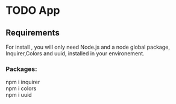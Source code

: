 # TODO App

## Requirements

For install , you will only need Node.js and a node global package, Inquirer,Colors and uuid, installed in your environement.

### Packages:

npm i inquirer  
npm i colors  
npm i uuid  

